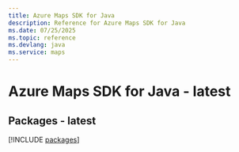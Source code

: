 ```yaml
---
title: Azure Maps SDK for Java
description: Reference for Azure Maps SDK for Java
ms.date: 07/25/2025
ms.topic: reference
ms.devlang: java
ms.service: maps
---
```

# Azure Maps SDK for Java - latest
## Packages - latest
[!INCLUDE [packages](maps-index.md)]